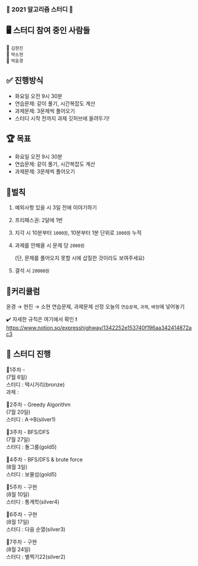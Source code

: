   
### :dizzy: 2021 알고리즘 스터디 :dizzy: 

## 🖥 스터디 참여 중인 사람들  
  :yellow_heart: `김현진`  
  :blue_heart: `박소현`  
  :purple_heart: `박윤경`



## ✅ 진행방식

- 화요일 오전 9시 30분
- 연습문제: 같이 풀기, 시간복잡도 계산
- 과제문제: 3문제씩 풀어오기
- 스터디 시작 전까지 과제 깃허브에 올려두기! 

## 🏆 목표

- 화요일 오전 9시 30분
- 연습문제: 같이 풀기, 시간복잡도 계산
- 과제문제: 3문제씩 풀어오기

## 🔨벌칙

1. 예외사항 있을 시 3일 전에 이야기하기
2. 프리패스권: 2달에 1번
3. 지각 시 10분부터 `1000원`, 10분부터 1분 단위로 `1000원` 누적
4. 과제를 안해올 시 문제 당 `2000원`

    (단, 문제를 풀어오지 못할 시에 삽질한 것이라도 보여주세요)

5. 결석 시 `20000원`

## 📌커리큘럼

윤경 → 현진 → 소현 연습문제, 과제문제 선정
오늘의 `연습문제`, `과제`, `배정`에 넣어놓기

:heavy_check_mark: 자세한 규칙은 여기에서 확인 ❗️
https://www.notion.so/expresshighway/1342252e153740f196aa342414872ac3


## 📅 스터디 진행
  :small_blue_diamond:1주차 -   
    (7월 6일)  
    스터디 : 택시거리(bronze)  
    과제 :   

  :small_blue_diamond:2주차 - Greedy Algorithm  
    (7월 20일)  
    스터디 : A->B(silver1)  

  :small_blue_diamond:3주차 - BFS/DFS  
    (7월 27일)  
    스터디 : 돌그룹(gold5)  

   :small_blue_diamond:4주차 - BFS/DFS & brute force  
    (8월 3일)  
    스터디 : 보물섬(gold5)  

  :small_blue_diamond:5주차 - 구현  
    (8월 10일)  
    스터디 : 통계학(silver4)  

  :small_blue_diamond:6주차 - 구현  
    (8월 17일)  
    스터디 : 다음 순열(silver3)  

  :small_blue_diamond:7주차 - 구현  
    (8월 24일)  
    스터디 : 별찍기22(silver2)  
